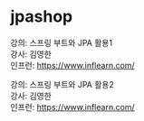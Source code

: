 # jpashop
강의: 스프링 부트와 JPA 활용1 <br/>
강사: 김영한 <br/>
인프런: https://www.inflearn.com/ <br/>


강의: 스프링 부트와 JPA 활용2 <br/>
강사: 김영한 <br/>
인프런: https://www.inflearn.com/ <br/>
